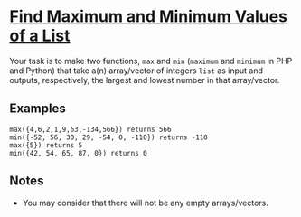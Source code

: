 # [Find Maximum and Minimum Values of a List](https://www.codewars.com/kata/find-maximum-and-minimum-values-of-a-list "https://www.codewars.com/kata/577a98a6ae28071780000989")

Your task is to make two functions, ```max``` and ```min``` (`maximum` and `minimum` in PHP and Python) that take a(n) array/vector of integers ```list``` as input and outputs, respectively, the largest and lowest number in that array/vector.

## Examples

```
max({4,6,2,1,9,63,-134,566}) returns 566
min({-52, 56, 30, 29, -54, 0, -110}) returns -110
max({5}) returns 5
min({42, 54, 65, 87, 0}) returns 0
```

## Notes

- You may consider that there will not be any empty arrays/vectors.